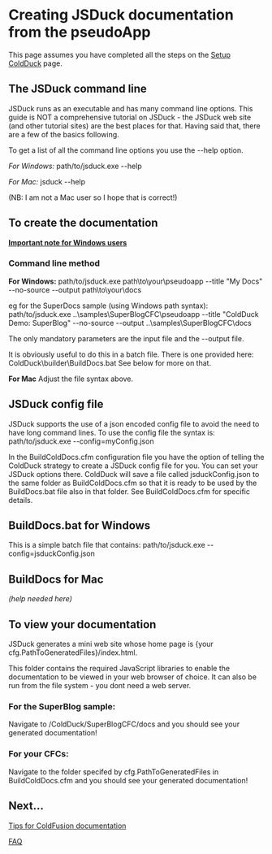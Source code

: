 # Creating JSDuck documentation from the pseudoApp

This page assumes you have completed all the steps on the [Setup ColdDuck](../docs/#!/guide/setup) page.

## The JSDuck command line
JSDuck runs as an executable and has many command line options. This guide is NOT a comprehensive tutorial on JSDuck - the JSDuck web site (and other tutorial sites) are the best places for that. Having said that, there are a few of the basics following.

To get a list of all the command line options you use the --help option.

*For Windows:*
	path/to/jsduck.exe --help
	
*For Mac:*
	jsduck --help
	
(NB: I am not a Mac user so I hope that is correct!)

## To create the documentation
**[Important note for Windows users](../docs/#!/guide/faq-section-building-the-jsduck-documentation-site)**
### Command line method
**For Windows:**
	path/to/jsduck.exe  path\to\your\pseudoapp --title "My Docs" --no-source --output path\to\your\docs 

eg for the SuperDocs sample (using Windows path syntax):
	path/to/jsduck.exe ..\samples\SuperBlogCFC\pseudoapp --title "ColdDuck Demo: SuperBlog" --no-source --output ..\samples\SuperBlogCFC\docs 

The only mandatory parameters are the input file and the --output file.

It is obviously useful to do this in a batch file. There is one provided here: 
	ColdDuck\builder\BuildDocs.bat 
See below for more on that.

**For Mac**
Adjust the file syntax above.

## JSDuck config file
JSDuck supports the use of a json encoded config file to avoid the need to have long command lines. To use the config file the syntax is:
	path/to/jsduck.exe --config=myConfig.json

In the BuildColdDocs.cfm configuration file you have the option of telling the ColdDuck strategy to create a JSDuck config file for you. You can set your JSDuck options there. ColdDuck will save a file called jsduckConfig.json to the same folder as BuildColdDocs.cfm so that it is ready to be used by the BuildDocs.bat file also in that folder. See BuildColdDocs.cfm for specific details. 
## BuildDocs.bat for Windows
This is a simple batch file that contains:
	path/to/jsduck.exe --config=jsduckConfig.json	
## BuildDocs for Mac 
*(help needed here)*

## To view your documentation
JSDuck generates a mini web site whose home page is {your cfg.PathToGeneratedFiles}/index.html.

This folder contains the required JavaScript libraries to enable the documentation to be viewed in your web browser of choice. It can also be run from the file system - you dont need a web server.

### For the SuperBlog sample: 
Navigate to /ColdDuck/SuperBlogCFC/docs and you should see your generated documentation!

### For your CFCs:
Navigate to the folder specifed by cfg.PathToGeneratedFiles in BuildColdDocs.cfm and you should see your generated documentation!

## Next...
[Tips for ColdFusion documentation](../docs/#!/guide/cfcoding)

[FAQ](../docs/#!/guide/faq)
	 
 


